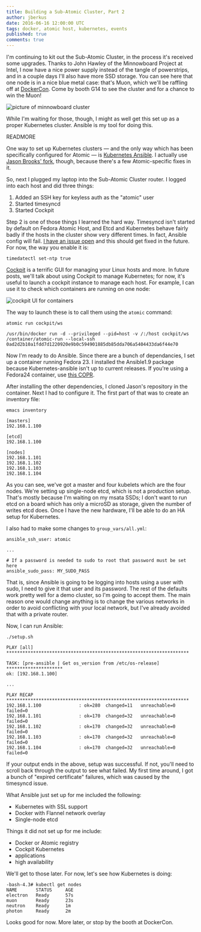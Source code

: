 ```yaml
---
title: Building a Sub-Atomic Cluster, Part 2
author: jberkus
date: 2016-06-16 12:00:00 UTC
tags: docker, atomic host, kubernetes, events
published: true
comments: true
---
```


I'm continuing to kit out the Sub-Atomic Cluster, in the process it's received some upgrades.  Thanks to John Hawley of the Minnowboard Project at Intel, I now have a nice power supply instead of the tangle of powerstrips, and in a couple days I'll also have more SSD storage.  You can see here that one node is in a nice blue metal case: that's Muon, which we'll be raffling off at [DockerCon](http://2016.dockercon.com/). Come by booth G14 to see the cluster and for a chance to win the Muon!

![picture of minnowboard cluster](https://photos.smugmug.com/Computers/ContanersContainersContainers/i-tpXMt68/0/M/IMG_20160615_181254-M.jpg)

While I'm waiting for those, though, I might as well get this set up as a proper Kubernetes cluster.  Ansible is my tool for doing this.

READMORE

One way to set up Kubernetes clusters &mdash; and the only way which has been specifically configured for Atomic &mdash; is [Kubernetes Ansible](https://github.com/kubernetes/contrib/tree/master/ansible).  I actually use [Jason Brooks' fork](https://github.com/jasonbrooks/contrib/tree/atomic/ansible), though, because there's a few Atomic-specific fixes in it.  

So, next I plugged my laptop into the Sub-Atomic Cluster router.  I logged into each host and did three things:

1. Added an SSH key for keyless auth as the "atomic" user
2. Started timesyncd
3. Started Cockpit

Step 2 is one of those things I learned the hard way.  Timesyncd isn't started by default on Fedora Atomic Host, and Etcd and Kubernetes behave fairly badly if the hosts in the cluster show very different times.  In fact, Ansible config will fail.  [I have an issue open](https://fedorahosted.org/cloud/ticket/161) and this should get fixed in the future.  For now, the way you enable it is:

```
timedatectl set-ntp true
```

[Cockpit](http://cockpit-project.org/) is a terrific GUI for managing your Linux hosts and more.  In future posts, we'll talk about using Cockpit to manage Kubernetes; for now, it's useful to launch a cockpit instance to manage each host.  For example, I can use it to check which containers are running on one node:

![cockpit UI for containers](subatomic_host_cockpit_1.png)

The way to launch these is to call them using the `atomic` command:

```
atomic run cockpit/ws

/usr/bin/docker run -d --privileged --pid=host -v /:/host cockpit/ws /container/atomic-run --local-ssh
0ad2d2b10a1fdd7d1220920e9b0c594901885db85dda706a5404433da6f44e70
```

Now I'm ready to do Ansible.  Since there are a bunch of dependancies, I set up a container running Fedora 23.  I installed the Ansible1.9 package because Kubernetes-ansible isn't up to current releases.  If you're using a Fedora24 container, use [this COPR](https://copr.fedorainfracloud.org/coprs/jasonbrooks/ansible1.9.4/).  

After installing the other dependencies, I cloned Jason's repository in the container.  Next I had to configure it.  The first part of that was to create an inventory file:

```
emacs inventory

[masters]
192.168.1.100

[etcd]
192.168.1.100

[nodes]
192.168.1.101
192.168.1.102
192.168.1.103
192.168.1.104
```

As you can see, we've got a master and four kubelets which are the four nodes.  We're setting up single-node etcd, which is not a production setup.  That's mostly because I'm waiting on my msata SSDs; I don't want to run etcd on a board which has only a microSD as storage, given the number of writes etcd does.  Once I have the new hardware, I'll be able to do an HA setup for Kubernetes.

I also had to make some changes to `group_vars/all.yml`:

```
ansible_ssh_user: atomic

...

# If a password is needed to sudo to root that password must be set here
ansible_sudo_pass: MY_SUDO_PASS
```

That is, since Ansible is going to be logging into hosts using a user with sudo, I need to give it that user and its password.  The rest of the defaults work pretty well for a demo cluster, so I'm going to accept them.  The main reason one would change anything is to change the various networks in order to avoid conflicting with your local network, but I've already avoided that with a private router.

Now, I can run Ansible:

```
./setup.sh

PLAY [all] ********************************************************************

TASK: [pre-ansible | Get os_version from /etc/os-release] *********************
ok: [192.168.1.100]

...

PLAY RECAP ********************************************************************
192.168.1.100              : ok=280  changed=11   unreachable=0    failed=0   
192.168.1.101              : ok=170  changed=32   unreachable=0    failed=0   
192.168.1.102              : ok=170  changed=32   unreachable=0    failed=0   
192.168.1.103              : ok=170  changed=32   unreachable=0    failed=0   
192.168.1.104              : ok=170  changed=32   unreachable=0    failed=0   
```

If your output ends in the above, setup was successful.  If not, you'll need to scroll back through the output to see what failed.  My first time around, I got a bunch of "expired certificate" failures, which was caused by the timesyncd issue.

What Ansible just set up for me included the following:

* Kubernetes with SSL support
* Docker with Flannel network overlay
* Single-node etcd

Things it did not set up for me include:

* Docker or Atomic registry
* Cockpit Kubernetes
* applications
* high availability

We'll get to those later.  For now, let's see how Kubernetes is doing:

```
-bash-4.3# kubectl get nodes
NAME       STATUS     AGE
electron   Ready      57s
muon       Ready      23s
neutron    Ready      1m
photon     Ready      2m
```

Looks good for now.  More later, or stop by the booth at DockerCon.
